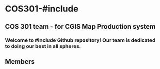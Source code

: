 # COS301-#include
## COS 301 team - for CGIS Map Production system
### Welcome to #include Github repository! Our team is dedicated to doing our best in all spheres.


## **Members**

